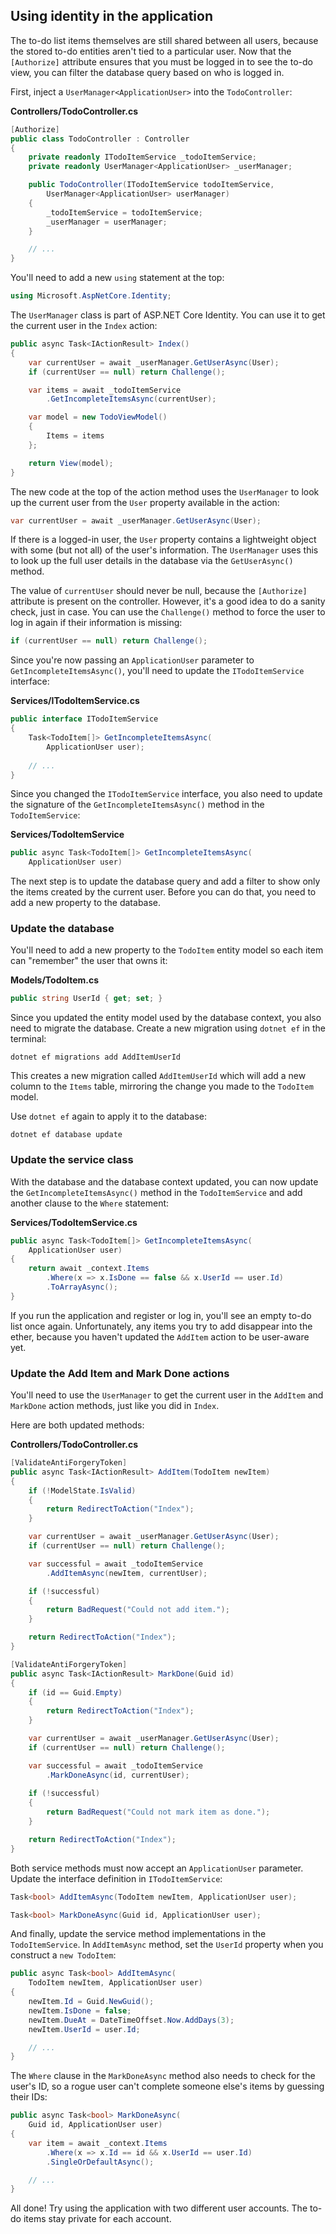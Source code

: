 ## Using identity in the application

The to-do list items themselves are still shared between all users, because the stored to-do entities aren't tied to a particular user. Now that the `[Authorize]` attribute ensures that you must be logged in to see the to-do view, you can filter the database query based on who is logged in.

First, inject a `UserManager<ApplicationUser>` into the `TodoController`:

**Controllers/TodoController.cs**

```csharp
[Authorize]
public class TodoController : Controller
{
    private readonly ITodoItemService _todoItemService;
    private readonly UserManager<ApplicationUser> _userManager;

    public TodoController(ITodoItemService todoItemService,
        UserManager<ApplicationUser> userManager)
    {
        _todoItemService = todoItemService;
        _userManager = userManager;
    }

    // ...
}
```

You'll need to add a new `using` statement at the top:

```csharp
using Microsoft.AspNetCore.Identity;
```

The `UserManager` class is part of ASP.NET Core Identity. You can use it to get the current user in the `Index` action:

```csharp
public async Task<IActionResult> Index()
{
    var currentUser = await _userManager.GetUserAsync(User);
    if (currentUser == null) return Challenge();

    var items = await _todoItemService
        .GetIncompleteItemsAsync(currentUser);

    var model = new TodoViewModel()
    {
        Items = items
    };

    return View(model);
}
```

The new code at the top of the action method uses the `UserManager` to look up the current user from the `User` property available in the action:

```csharp
var currentUser = await _userManager.GetUserAsync(User);
```

If there is a logged-in user, the `User` property contains a lightweight object with some (but not all) of the user's information. The `UserManager` uses this to look up the full user details in the database via the `GetUserAsync()` method.

The value of `currentUser` should never be null, because the `[Authorize]` attribute is present on the controller. However, it's a good idea to do a sanity check, just in case. You can use the `Challenge()` method to force the user to log in again if their information is missing:

```csharp
if (currentUser == null) return Challenge();
```

Since you're now passing an `ApplicationUser` parameter to `GetIncompleteItemsAsync()`, you'll need to update the `ITodoItemService` interface:

**Services/ITodoItemService.cs**

```csharp
public interface ITodoItemService
{
    Task<TodoItem[]> GetIncompleteItemsAsync(
        ApplicationUser user);
    
    // ...
}
```

Since you changed the `ITodoItemService` interface, you also need to update the signature of the `GetIncompleteItemsAsync()` method in the `TodoItemService`:

**Services/TodoItemService**

```csharp
public async Task<TodoItem[]> GetIncompleteItemsAsync(
    ApplicationUser user)
```

The next step is to update the database query and add a filter to show only the items created by the current user. Before you can do that, you need to add a new property to the database.

### Update the database

You'll need to add a new property to the `TodoItem` entity model so each item can "remember" the user that owns it:

**Models/TodoItem.cs**

```csharp
public string UserId { get; set; }
```

Since you updated the entity model used by the database context, you also need to migrate the database. Create a new migration using `dotnet ef` in the terminal:

```
dotnet ef migrations add AddItemUserId
```

This creates a new migration called `AddItemUserId` which will add a new column to the `Items` table, mirroring the change you made to the `TodoItem` model.

Use `dotnet ef` again to apply it to the database:

```
dotnet ef database update
```

### Update the service class

With the database and the database context updated, you can now update the `GetIncompleteItemsAsync()` method in the `TodoItemService` and add another clause to the `Where` statement:

**Services/TodoItemService.cs**

```csharp
public async Task<TodoItem[]> GetIncompleteItemsAsync(
    ApplicationUser user)
{
    return await _context.Items
        .Where(x => x.IsDone == false && x.UserId == user.Id)
        .ToArrayAsync();
}
```

If you run the application and register or log in, you'll see an empty to-do list once again. Unfortunately, any items you try to add disappear into the ether, because you haven't updated the `AddItem` action to be user-aware yet.

### Update the Add Item and Mark Done actions

You'll need to use the `UserManager` to get the current user in the `AddItem` and `MarkDone` action methods, just like you did in `Index`.

Here are both updated methods:

**Controllers/TodoController.cs**

```csharp
[ValidateAntiForgeryToken]
public async Task<IActionResult> AddItem(TodoItem newItem)
{
    if (!ModelState.IsValid)
    {
        return RedirectToAction("Index");
    }

    var currentUser = await _userManager.GetUserAsync(User);
    if (currentUser == null) return Challenge();

    var successful = await _todoItemService
        .AddItemAsync(newItem, currentUser);

    if (!successful)
    {
        return BadRequest("Could not add item.");
    }

    return RedirectToAction("Index");
}

[ValidateAntiForgeryToken]
public async Task<IActionResult> MarkDone(Guid id)
{
    if (id == Guid.Empty)
    {
        return RedirectToAction("Index");
    }

    var currentUser = await _userManager.GetUserAsync(User);
    if (currentUser == null) return Challenge();

    var successful = await _todoItemService
        .MarkDoneAsync(id, currentUser);
    
    if (!successful)
    {
        return BadRequest("Could not mark item as done.");
    }

    return RedirectToAction("Index");
}
```

Both service methods must now accept an `ApplicationUser` parameter. Update the interface definition in `ITodoItemService`:

```csharp
Task<bool> AddItemAsync(TodoItem newItem, ApplicationUser user);

Task<bool> MarkDoneAsync(Guid id, ApplicationUser user);
```

And finally, update the service method implementations in the `TodoItemService`. In `AddItemAsync` method, set the `UserId` property when you construct a `new TodoItem`:

```csharp
public async Task<bool> AddItemAsync(
    TodoItem newItem, ApplicationUser user)
{
    newItem.Id = Guid.NewGuid();
    newItem.IsDone = false;
    newItem.DueAt = DateTimeOffset.Now.AddDays(3);
    newItem.UserId = user.Id;

    // ...
}
```

The `Where` clause in the `MarkDoneAsync` method also needs to check for the user's ID, so a rogue user can't complete someone else's items by guessing their IDs:

```csharp
public async Task<bool> MarkDoneAsync(
    Guid id, ApplicationUser user)
{
    var item = await _context.Items
        .Where(x => x.Id == id && x.UserId == user.Id)
        .SingleOrDefaultAsync();

    // ...
}
```

All done! Try using the application with two different user accounts. The to-do items stay private for each account.
